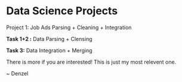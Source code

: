 # Data Science Projects

Project 1: Job Ads Parsing + Cleaning + Integration

**Task 1+2 :** Data Parsing + Clensing

**Task 3:** Data Integration + Merging

There is more if you are interested! This is just my most relevent one.

~ Denzel
